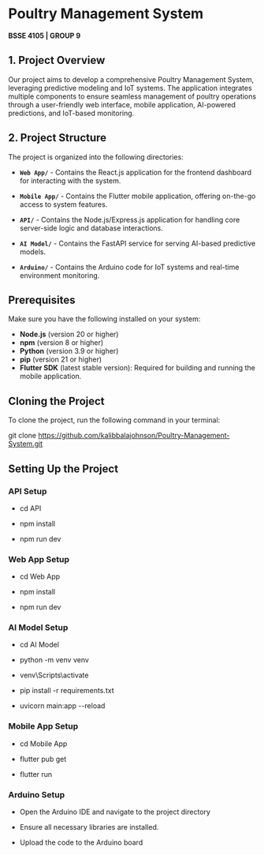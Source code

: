 # Poultry Management System
**BSSE 4105 | GROUP 9**  

## 1. Project Overview  
Our project aims to develop a comprehensive Poultry Management System, leveraging predictive modeling and IoT systems. The application integrates multiple components to ensure seamless management of poultry operations through a user-friendly web interface, mobile application, AI-powered predictions, and IoT-based monitoring.

## 2. Project Structure  

The project is organized into the following directories:

- **`Web App/`** - Contains the React.js application for the frontend dashboard for interacting with the system.

- **`Mobile App/`** - Contains the Flutter mobile application, offering on-the-go access to system features.

- **`API/`** - Contains the Node.js/Express.js application for handling core server-side logic and database interactions.

- **`AI Model/`** - Contains the FastAPI service for serving AI-based predictive models.

- **`Arduino/`** - Contains the Arduino code for IoT systems and real-time environment monitoring.

## Prerequisites
Make sure you have the following installed on your system:
- **Node.js** (version 20 or higher)
- **npm** (version 8 or higher)
- **Python** (version 3.9 or higher)
- **pip** (version 21 or higher)
- **Flutter SDK** (latest stable version): Required for building and running the mobile application.

## Cloning the Project

To clone the project, run the following command in your terminal:

git clone https://github.com/kalibbalajohnson/Poultry-Management-System.git

## Setting Up the Project

### API Setup
- cd API

- npm install

- npm run dev

### Web App Setup
- cd Web App

- npm install

- npm run dev

### AI Model Setup
- cd AI Model

- python -m venv venv

- venv\Scripts\activate 

- pip install -r requirements.txt

- uvicorn main:app --reload

### Mobile App Setup
- cd Mobile App

- flutter pub get

- flutter run

### Arduino Setup
- Open the Arduino IDE and navigate to the project directory

- Ensure all necessary libraries are installed.

- Upload the code to the Arduino board


